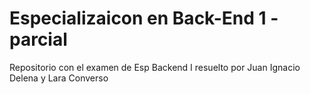 # Especializaicon en Back-End 1 - parcial
Repositorio con el examen de Esp Backend I resuelto por
Juan Ignacio Delena y Lara Converso

